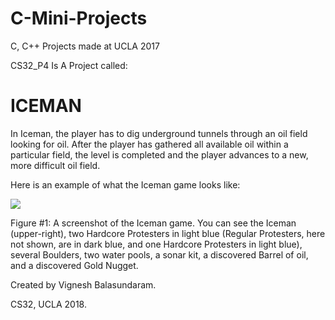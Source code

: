 # C-Mini-Projects
C, C++ Projects made at UCLA 2017

CS32_P4 Is A Project called:

# ICEMAN

In Iceman, the player has to dig underground tunnels through an oil field looking for
oil. After the player has gathered all available oil within a particular field, the level is
completed and the player advances to a new, more difficult oil field.

Here is an example of what the Iceman game looks like:

<img src="https://i.imgur.com/NKtz7ls.png">

Figure #1: A screenshot of the Iceman game. You can see the Iceman (upper-right), two Hardcore Protesters in
light blue (Regular Protesters, here not shown, are in dark blue, and one Hardcore Protesters in light blue),
several Boulders, two water pools, a sonar kit, a discovered Barrel of oil, and a discovered Gold Nugget.


Created by Vignesh Balasundaram.

CS32, UCLA 2018.

